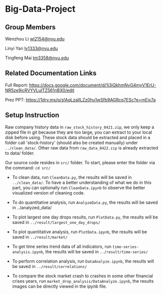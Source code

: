 # Big-Data-Project

## Group Members
Wenzhou Li <wl2154@nyu.edu>

Linyi Yan <ly1333@nyu.edu>

Tingfeng Mai <tm3358@nyu.edu>

## Related Documentation Links
Full Report: https://docs.google.com/document/d/1i3iQkhmNyG4myV1ErU-NR5ze9icRVYVLuITZ561nBX0/edit

Prez PPT: https://1drv.ms/p/s!AqLzalILZz0hu1wSfb9AGRcq7ESc?e=mEjx7a

## Setup Instruction
Raw company history data in `raw_stock_history_0421.zip`, we only keep a zipped file in git because they are too large, you can extract to your local disk before using. These stock data should be extracted and placed in a folder call 'stock-history' (should also be created manually) under `../clean_data/`. Other raw data from `raw_data_0422.zip` is already extracted to data/ folder.

Our source code resides in `src/` folder. To start, please enter the folder via the command: `cd src/`

- To clean data, run `CleanData.py`, the results will be saved in `../clean_data/`. To have a better understanding of what we do in this part, you can optionally run `CleanData.ipynb` to observe the better visualized version of cleaning code.
  
- To do quantitative analysis, run `AnalyzeData.py`, the results will be saved in ../analyzed_data/
  
- To plot largest one day drops results, run `PlotData.py`, the results will be saved in `../result/largest_one_day_drops/`

- To plot quantitative analysis, run `PlotData.ipynb`, the results will be saved in `../result/market/`

- To get time series trend data of all indicators, run `time-series-analysis.ipynb`, the results will be saved in `../result/time-series/`

- To perform correlation analysis, run `DataAnalyze.ipynb`, the results will be saved in `../result/correlations/`

- To compare the stock market crash to crashes in some other financial crises years, run `market_drop_analysis/DataAnalyze.ipynb`, the results images can be directly viewed in the ipynb file.
